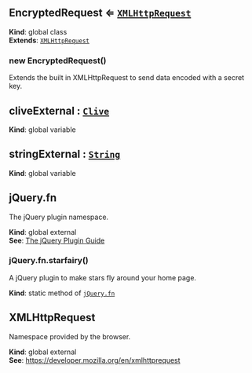 <a name="EncryptedRequest"></a>

## EncryptedRequest ⇐ [<code>XMLHttpRequest</code>](#external_XMLHttpRequest)
**Kind**: global class  
**Extends**: [<code>XMLHttpRequest</code>](#external_XMLHttpRequest)  
<a name="new_EncryptedRequest_new"></a>

### new EncryptedRequest()
Extends the built in XMLHttpRequest to send data encoded with a secret key.

<a name="cliveExternal"></a>

## cliveExternal : [<code>Clive</code>](https://developer.mozilla.org/en/JavaScript/Reference/Global_Objects/String)
**Kind**: global variable  
<a name="stringExternal"></a>

## stringExternal : [<code>String</code>](https://developer.mozilla.org/en/JavaScript/Reference/Global_Objects/String)
**Kind**: global variable  
<a name="external_jQuery.fn"></a>

## jQuery.fn
The jQuery plugin namespace.

**Kind**: global external  
**See**: [The jQuery Plugin Guide](http://docs.jquery.com/Plugins/Authoring)  
<a name="external_jQuery.fn.starfairy"></a>

### jQuery.fn.starfairy()
A jQuery plugin to make stars fly around your home page.

**Kind**: static method of [<code>jQuery.fn</code>](#external_jQuery.fn)  
<a name="external_XMLHttpRequest"></a>

## XMLHttpRequest
Namespace provided by the browser.

**Kind**: global external  
**See**: https://developer.mozilla.org/en/xmlhttprequest  
